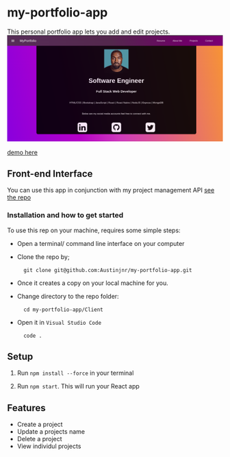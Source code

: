 # my-portfolio-app
This personal portfolio app lets you add and edit projects.
<img src="./landing.png" alt="sample" />

[demo here]()

## Front-end Interface

You can use this app in conjunction with my project management API [see the repo](https://github.com/Austinjnr/portfolio-application-api)


### Installation and how to get started 

To use this rep on your machine, requires some simple steps:
- Open a terminal/ command line interface on your computer
- Clone the repo by;

        git clone git@github.com:Austinjnr/my-portfolio-app.git

- Once it creates a copy on your local machine for you.
- Change directory to the repo folder:

        cd my-portfolio-app/Client
        
- Open it in ``Visual Studio Code``

        code .


## Setup

1. Run `npm install --force` in your terminal

2. Run `npm start`. This will run your React app

## Features

- Create a project
- Update a projects name
- Delete a project
- View individul projects
